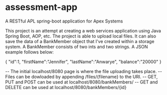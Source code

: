 # assessment-app
A RESTful APL spring-boot application for Apex Systems

This project is an attempt at creating a web services application using Java Spring Boot, AOP, etc. The project is able to upload local files. It can also save the data of a BankMember object that I've created within a storage system. A BankMember consists of two ints and two strings. A JSON example follows below:

{ "id":1,
"firstName":"Jennifer",
"lastName":"Anwarye",
"balance":"20000"
}

-- The initial localhost/8080 page is where the file uploading takes place. 
-- Files can be dowloaded by appending /files/{filename} to the URI.
-- GET, PUT and POST can be used at localhost/8080/bankMembers/
-- GET and DELETE can be used at localhost/8080/bankMembers/{id}
